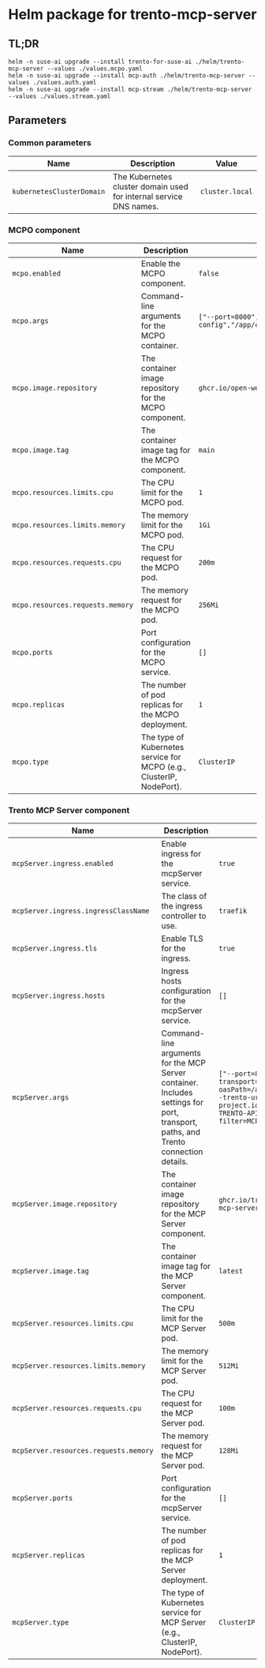 <!--
  ~ Copyright 2025 SUSE LLC
  ~ SPDX-License-Identifier: Apache-2.0
-->

# Helm package for trento-mcp-server

<!-- This readme has been created with this tool: https://github.com/bitnami/readme-generator-for-helm
    > node "../readme-generator-for-helm/bin/index.js" -v ./helm/trento-mcp-server/values.yaml -r ./helm/trento-mcp-server/README.md -s ./helm/trento-mcp-server/values.schema.json
-->

## TL;DR

```console
helm -n suse-ai upgrade --install trento-for-suse-ai ./helm/trento-mcp-server --values ./values.mcpo.yaml
helm -n suse-ai upgrade --install mcp-auth ./helm/trento-mcp-server --values ./values.auth.yaml
helm -n suse-ai upgrade --install mcp-stream ./helm/trento-mcp-server --values ./values.stream.yaml
```

## Parameters

### Common parameters

| Name                      | Description                                                        | Value           |
| ------------------------- | ------------------------------------------------------------------ | --------------- |
| `kubernetesClusterDomain` | The Kubernetes cluster domain used for internal service DNS names. | `cluster.local` |

### MCPO component

| Name                             | Description                                                          | Value                                                  |
| -------------------------------- | -------------------------------------------------------------------- | ------------------------------------------------------ |
| `mcpo.enabled`                   | Enable the MCPO component.                                           | `false`                                                |
| `mcpo.args`                      | Command-line arguments for the MCPO container.                       | `["--port=8000","--config","/app/config/config.json"]` |
| `mcpo.image.repository`          | The container image repository for the MCPO component.               | `ghcr.io/open-webui/mcpo`                              |
| `mcpo.image.tag`                 | The container image tag for the MCPO component.                      | `main`                                                 |
| `mcpo.resources.limits.cpu`      | The CPU limit for the MCPO pod.                                      | `1`                                                    |
| `mcpo.resources.limits.memory`   | The memory limit for the MCPO pod.                                   | `1Gi`                                                  |
| `mcpo.resources.requests.cpu`    | The CPU request for the MCPO pod.                                    | `200m`                                                 |
| `mcpo.resources.requests.memory` | The memory request for the MCPO pod.                                 | `256Mi`                                                |
| `mcpo.ports`                     | Port configuration for the MCPO service.                             | `[]`                                                   |
| `mcpo.replicas`                  | The number of pod replicas for the MCPO deployment.                  | `1`                                                    |
| `mcpo.type`                      | The type of Kubernetes service for MCPO (e.g., ClusterIP, NodePort). | `ClusterIP`                                            |

### Trento MCP Server component

| Name                                  | Description                                                                                                                       | Value                                                                                                                                                                                   |
| ------------------------------------- | --------------------------------------------------------------------------------------------------------------------------------- | --------------------------------------------------------------------------------------------------------------------------------------------------------------------------------------- |
| `mcpServer.ingress.enabled`           | Enable ingress for the mcpServer service.                                                                                         | `true`                                                                                                                                                                                  |
| `mcpServer.ingress.ingressClassName`  | The class of the ingress controller to use.                                                                                       | `traefik`                                                                                                                                                                               |
| `mcpServer.ingress.tls`               | Enable TLS for the ingress.                                                                                                       | `true`                                                                                                                                                                                  |
| `mcpServer.ingress.hosts`             | Ingress hosts configuration for the mcpServer service.                                                                            | `[]`                                                                                                                                                                                    |
| `mcpServer.args`                      | Command-line arguments for the MCP Server container. Includes settings for port, transport, paths, and Trento connection details. | `["--port=8080","--transport=sse","--oasPath=/app/api/openapi.json","--trento-url=https://demo.trento-project.io","--header-name=X-TRENTO-API-KEY","--tag-filter=MCP","--verbosity=0"]` |
| `mcpServer.image.repository`          | The container image repository for the MCP Server component.                                                                      | `ghcr.io/trento-project/trento-mcp-server`                                                                                                                                              |
| `mcpServer.image.tag`                 | The container image tag for the MCP Server component.                                                                             | `latest`                                                                                                                                                                                |
| `mcpServer.resources.limits.cpu`      | The CPU limit for the MCP Server pod.                                                                                             | `500m`                                                                                                                                                                                  |
| `mcpServer.resources.limits.memory`   | The memory limit for the MCP Server pod.                                                                                          | `512Mi`                                                                                                                                                                                 |
| `mcpServer.resources.requests.cpu`    | The CPU request for the MCP Server pod.                                                                                           | `100m`                                                                                                                                                                                  |
| `mcpServer.resources.requests.memory` | The memory request for the MCP Server pod.                                                                                        | `128Mi`                                                                                                                                                                                 |
| `mcpServer.ports`                     | Port configuration for the mcpServer service.                                                                                     | `[]`                                                                                                                                                                                    |
| `mcpServer.replicas`                  | The number of pod replicas for the MCP Server deployment.                                                                         | `1`                                                                                                                                                                                     |
| `mcpServer.type`                      | The type of Kubernetes service for MCP Server (e.g., ClusterIP, NodePort).                                                        | `ClusterIP`                                                                                                                                                                             |
